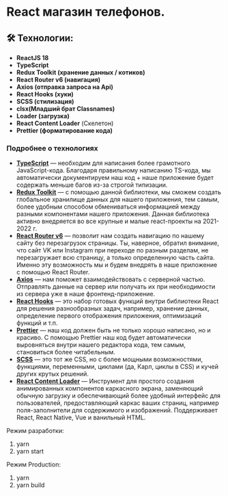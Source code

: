 # React магазин телефонов.

## 🛠 Технологии:

- **ReactJS 18**
- **TypeScript**
- **Redux Toolkit (хранение данных / котиков)**
- **React Router v6 (навигация)**
- **Axios (отправка запроса на Api)**
- **React Hooks (хуки)**
- **SCSS (стилизация)**
- **clsx(Младший брат Classnames)**
- **Loader (загрузка)**
- **React Content Loader** (Скелетон)
- **Prettier (форматирование кода)**

### Подробнее о технологиях

- **[TypeScript](https://www.typescriptlang.org/)** — необходим для написания более грамотного JavaScript-кода. Благодаря правильному написанию TS-кода, мы автоматически документируем наш код + наше приложение будет содержать меньше багов из-за строгой типизации.
- **[Redux Toolkit](https://redux-toolkit.js.org/)** — с помощью данной библиотеки, мы сможем создать глобальное хранилище данных для нашего приложения, тем самым, более удобным способом обмениваться информацией между разными компонентами нашего приложения. Данная библиотека активно внедряется во все крупные и малые react-проекты на 2021-2022 г.
- **[React Router v6](https://reactrouter.com/docs/en/v6/getting-started/overview)** — позволит нам создать навигацию по нашему сайту без перезагрузок страницы. Ты, наверное, обратил внимание, что сайт VK или Instagram при переходе по разным разделам, не перезагружает всю страницу, а только определенную часть сайта. Именно эту возможность мы и будем внедрять в наше приложение с помощью React Router.
- **[Axios](https://github.com/axios/axios)** — нам поможет взаимодействовать с серверной частью. Отправлять данные на сервер или получать их при необходимости из сервера уже в наше фронтенд-приложение.
- **[React Hooks](https://ru.reactjs.org/docs/hooks-intro.html)** — это набор готовых функций внутри библиотеки React для решения разнообразных задач, например, хранение данных, определение первого отображения приложения, оптимизаций функций и т.п.
- **[Prettier](https://prettier.io/)** — наш код должен быть не только хорошо написано, но и красиво. С помощью Prettier наш код будет автоматически выровняться внутри нашего редактора кода, тем самым, становиться более читабельным.
- **[SCSS](https://sass-scss.ru/)** — это тот же CSS, но с более мощными возможностями, функциями, переменными, циклами (да, Карл, циклы в CSS) и кучей других крутых решений.
- **[React Content Loader](https://skeletonreact.com/)** — Инструмент для простого создания анимированных компонентов каркасного экрана, заменяющий обычную загрузку и обеспечивающий более удобный интерфейс для пользователей, предоставляющий каркас ваших страниц, например поля-заполнители для содержимого и изображений. Поддерживает React, React Native, Vue и ванильный HTML.

Режим разработки:
1. yarn
2. yarn start

Режим Production:
1. yarn
2. yarn build

